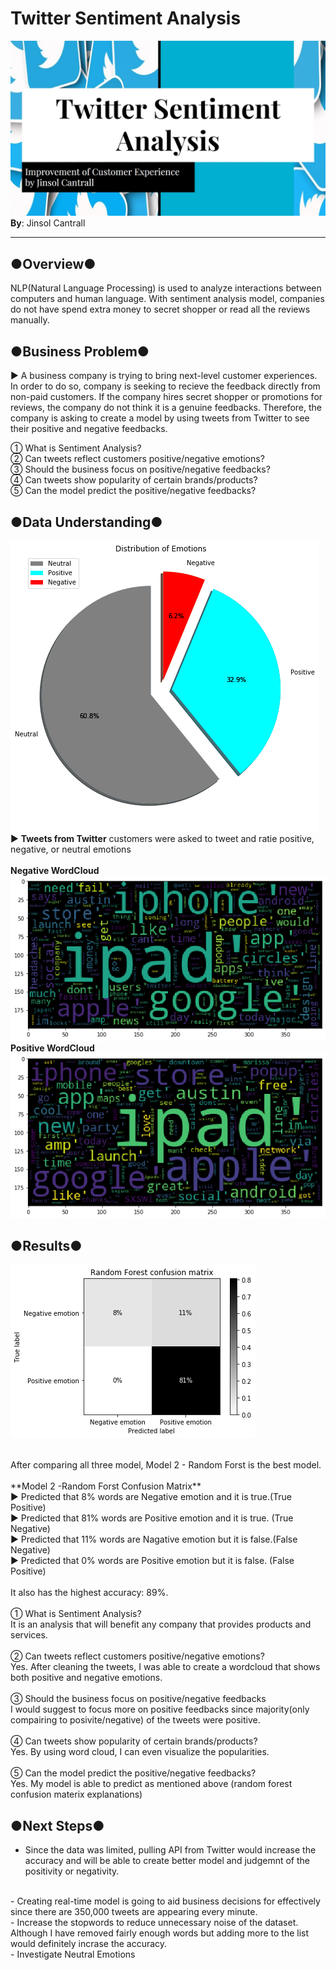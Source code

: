 #  Twitter Sentiment Analysis
![title](./images/title.jpg)
**By**: Jinsol Cantrall
****
## ●Overview●
NLP(Natural Language Processing) is used to analyze interactions between computers and human language. With sentiment analysis model, companies do not have spend extra money to secret shopper or read all the reviews manually.

## ●Business Problem●
▶ A business company is trying to bring next-level customer experiences. In order to do so, company is seeking to recieve the feedback directly from non-paid customers. If the company hires secret shopper or promotions for reviews, the company do not think it is a genuine feedbacks. Therefore, the company is asking to create a model by using tweets from Twitter to see their positive and negative feedbacks.

① What is Sentiment Analysis?</br>
② Can tweets reflect customers positive/negative emotions?</br>
③ Should the business focus on positive/negative feedbacks?</br>
④ Can tweets show popularity of certain brands/products?</br>
⑤ Can the model predict the positive/negative feedbacks?</br>


## ●Data Understanding●
![title](./images/pie.png)
▶ **Tweets from Twitter**
customers were asked to tweet and ratie positive, negative, or neutral emotions
</br>
</br>
**Negative WordCloud**
![title](./images/neg_cloud.png)
</br>
**Positive WordCloud**
![title](./images/pos_cloud.png)
## ●Results●
![title](./images/best.png)

<br>
After comparing all three model, Model 2 - Random Forst is the best model. 
</br>
</br>
**Model 2 -Random Forst Confusion Matrix**
</br>
▶ Predicted that 8% words are Negative emotion and it is true.(True Positive)
</br>
▶ Predicted that 81% words are Positive emotion and it is true. (True Negative)
</br>
▶ Predicted that 11% words are Nagative emotion but it is false.(False Negative)
</br>
▶ Predicted that 0% words are Positive emotion but it is false. (False Positive)
</br>
</br>
It also has the highest accuracy: 89%.
</br>
</br>
① What is Sentiment Analysis?</br>
It is an analysis that will benefit any company that provides products and services.</br>
</br>
② Can tweets reflect customers positive/negative emotions?</br>
Yes. After cleaning the tweets, I was able to create a wordcloud that shows both positive and negative emotions.</br>
</br>
③ Should the business focus on positive/negative feedbacks</br>
I would suggest to focus more on positive feedbacks since majority(only compairing to posivite/negative) of the tweets were positive.</br>
</br>
④ Can tweets show popularity of certain brands/products?</br>
Yes. By using word cloud, I can even visualize the popularities.</br>
</br>
⑤ Can the model predict the positive/negative feedbacks?</br>
Yes. My model is able to predict as mentioned above (random forest confusion materix explanations)

## ●Next Steps●
- Since the data was limited, pulling API from Twitter would increase the accuracy and will be able to create better model and judgemnt of the positivity or negativity.
</br>
- Creating real-time model is going to aid business decisions for effectively since there are 350,000 tweets are appearing every minute. 
</br>
- Increase the stopwords to reduce unnecessary noise of the dataset. Although I have removed fairly enough words but adding more to the list would definitely incrase the accuracy.
</br>
- Investigate Neutral Emotions


